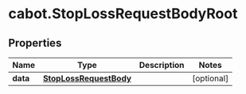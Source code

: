 # cabot.StopLossRequestBodyRoot

## Properties

Name | Type | Description | Notes
------------ | ------------- | ------------- | -------------
**data** | [**StopLossRequestBody**](StopLossRequestBody.md) |  | [optional] 


